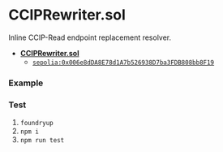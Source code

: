 # CCIPRewriter.sol

Inline CCIP-Read endpoint replacement resolver.

* [**CCIPRewriter.sol**](./src/CCIPRewriter.sol)
	* [`sepolia:0x006e8dDA8E78d1A7b526938D7ba3FDB808bb8F19`](https://sepolia.etherscan.io/address/0x006e8dDA8E78d1A7b526938D7ba3FDB808bb8F19)

### Example



### Test

1. `foundryup`
1. `npm i`
1. `npm run test`
